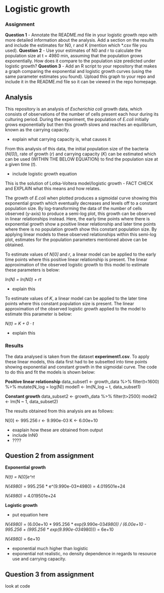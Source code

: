 # Logistic growth

### Assignment
**Question 1** - Annotate the README.md file in your logistic growth repo with more detailed information about the analysis. Add a section on the results and include the estimates for N0, r and K (mention which *.csv file you used).
**Question 2** - Use your estimates of N0 and r to calculate the population size at t = 4980 min, assuming that the population grows exponentially. How does it compare to the population size predicted under logistic growth?
**Question 3** - Add an R script to your repository that makes a graph comparing the exponential and logistic growth curves (using the same parameter estimates you found). Upload this graph to your repo and include it in the README.md file so it can be viewed in the repo homepage.


## Analysis 
This repository is an analysis of  *Escherichia coli* growth data, which consists of observations of the number of cells present each hour during its culturing period. During the experiment, the population of *E.coli* initially grows exponentially but then this growth slows and reaches an equilibrium, known as the carrying capacity. 

- explain what carrying capacity is, what causes it  

From this analysis of this data, the initial population size of the bacteria (*N[0]*), rate of growth (*r*) and carrying capacity (*K*) can be estimated which can be used (WITHIN THE BELOW EQUATION) to find the population size at a given time (*t*).

- include logistic growth equation

This is the solution of Lotka-Voltera model/logistic growth - FACT CHECK and EXPLAIN what this means and how relates. 

The growth of *E.coli* when plotted produces a sigmoidal curve showing this exponential growth which eventually decreases and levels off to a constant population size. By log-transforming the data of the number of cells observed (y-axis) to produce a semi-log plot, this growth can be observed in linear relationships instead. Here, the early time points where there is exponential growth show a positive linear relationship and later time points where there is no population growth show this constant population size. By applying linear models to these observed relationships within this semi-log plot, estimates for the population parameters mentioned above can be obtained. 

To estimate values of *N[0]* and *r*, a linear model can be applied to the early time points where this positive linear relationship is present. The linear approximation of the observed logistic growth to this model to estimate these parameters is below:

*ln(N) = ln(N0) + rt*

- explain this

To estimate values of *K*, a linear model can be applied to the later time points where this constant population size is present. The linear approximation of the observed logistic growth applied to the model to estimate this parameter is below:

*N(t) = K + 0 · t*

- explain this



### Results

The data analysed is taken from the dataset **experiment1.csv**. To apply these linear models, this data first had to be subsetted into time points showing exponential and constant growth in the sigmoidal curve. The code to do this and fit the models is shown below:

**Positive linear relationship**
data_subset1 <- growth_data %>% filter(t<1600) %>% mutate(N_log = log(N))
model1 <- lm(N_log ~ t, data_subset1)

**Constant growth**
data_subset2 <- growth_data %>% filter(t>2500)
model2 <- lm(N ~ 1, data_subset2)


The results obtained from this analysis are as follows:

N[0] <- 995.256
r <- 9.990e-03
K <- 6.00e+10

- exaplain how these are obtained from output
- include lnN0
- ????


## Question 2 from assignment 

**Exponential growth**

*N(t) = N[0]e^rt*

*N(4980)* = 995.256 * e^(9.990e-03*4980) = 4.019501e+24

*N(4980)* = 4.019501e+24

**Logistic growth**

- put equation here

*N(4980)* = (6.00e+10 * 995.256 * exp(9.990e-03*4980)) / 
            (6.00e+10 - 995.256 + (995.256 * exp(9.990e-03*4980))) = 6e+10

*N(4980)* = 6e+10


- exponential much higher than logistic
- exponential not realistic, no density dependence in regards to resource use and carrying capacity. 


## Question 3 from assignment 

look at code 




